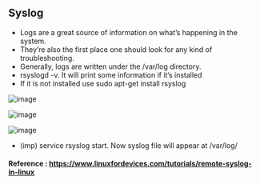## Syslog

- Logs are a great source of information on what’s happening in the system. 
- They’re also the first place one should look for any kind of troubleshooting.
- Generally, logs are written under the /var/log directory.
- rsyslogd -v. It will print some information if it’s installed
- If it is not installed use sudo apt-get install rsyslog

![image](https://user-images.githubusercontent.com/85761276/206913933-dc34aacd-55e1-4bb0-86ca-a8811904d4a6.png)


![image](https://user-images.githubusercontent.com/85761276/206913591-e2cdb87c-6dd4-4516-82c8-92cce8670418.png)


![image](https://user-images.githubusercontent.com/85761276/206913639-498ced22-3373-4e5e-8a1f-113560ac23d6.png)


- (imp) service rsyslog start. Now syslog file will appear at /var/log/


#### Reference : https://www.linuxfordevices.com/tutorials/remote-syslog-in-linux
